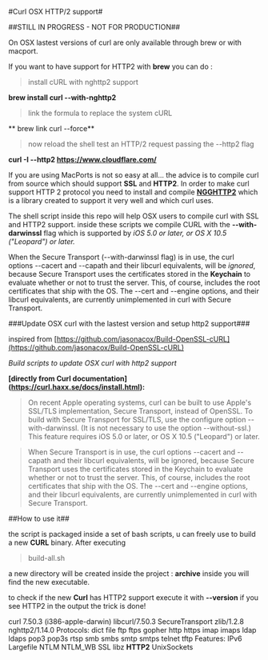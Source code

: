 #Curl OSX HTTP/2 support#

##STILL IN PROGRESS - NOT FOR PRODUCTION## 

On OSX lastest versions of curl are only available through brew or 
with macport. 

If you want to have support for HTTP2 with **brew** you can do :

>install cURL with nghttp2 support

**brew install curl --with-nghttp2**

>link the formula to replace the system cURL

** brew link curl --force**

>now reload the shell
>test an HTTP/2 request passing the --http2 flag

**curl -I --http2 https://www.cloudflare.com/**

If you are using MacPorts is not so easy at all... the advice is to compile curl from source which should support **SSL** and **HTTP2**. In order to make curl support HTTP 2 protocol you need to install and compile **[NGGHTTP2](https://nghttp2.org/)** which is a library created to support it very well and which curl uses.

The shell script inside this repo will help OSX users to compile curl with SSL and HTTP2 support. inside these scripts we compile CURL with the **--with-darwinssl** flag which is supported by *iOS 5.0 or later, or OS X 10.5 ("Leopard") or later.*

When the Secure Transport (--with-darwinssl flag) is in use, the curl options --cacert and --capath and
their libcurl equivalents, will be *ignored*, because Secure Transport uses
the certificates stored in the **Keychain** to evaluate whether or not to trust
the server. This, of course, includes the root certificates that ship with
the OS. The --cert and --engine options, and their libcurl equivalents, are
currently unimplemented in curl with Secure Transport.

###Update OSX curl with the lastest version and setup http2 support###

inspired from [https://github.com/jasonacox/Build-OpenSSL-cURL](https://github.com/jasonacox/Build-OpenSSL-cURL)

*Build scripts to update OSX curl with http2 support*

**[directly from Curl documentation] (https://curl.haxx.se/docs/install.html):**

>On recent Apple operating systems, curl can be built to use Apple's
   SSL/TLS implementation, Secure Transport, instead of OpenSSL. To build with
   Secure Transport for SSL/TLS, use the configure option --with-darwinssl. (It
   is not necessary to use the option --without-ssl.) This feature requires iOS
   5.0 or later, or OS X 10.5 ("Leopard") or later.
 
>When Secure Transport is in use, the curl options --cacert and --capath and
   their libcurl equivalents, will be ignored, because Secure Transport uses
   the certificates stored in the Keychain to evaluate whether or not to trust
   the server. This, of course, includes the root certificates that ship with
   the OS. The --cert and --engine options, and their libcurl equivalents, are
   currently unimplemented in curl with Secure Transport.

##How to use it##

the script is packaged inside a set of bash scripts, u can freely use to build
a new **CURL** binary. After executing 
>build-all.sh

a new directory will be created inside the project : **archive**
inside you will find the new executable.

to check if the new **Curl** has HTTP2 support execute it with **--version**
if you see HTTP2 in the output the trick is done!

curl 7.50.3 (i386-apple-darwin) libcurl/7.50.3 SecureTransport zlib/1.2.8 nghttp2/1.14.0
Protocols: dict file ftp ftps gopher http https imap imaps ldap ldaps pop3 pop3s rtsp smb smbs smtp smtps telnet tftp
Features: IPv6 Largefile NTLM NTLM_WB SSL libz **HTTP2** UnixSockets
